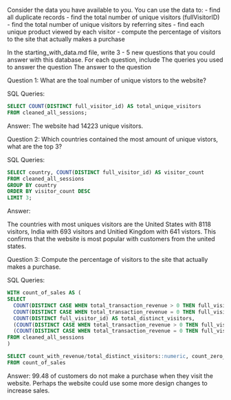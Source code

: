 Consider the data you have available to you. You can use the data to: - find all duplicate records - find the total number of unique visitors (fullVisitorID) - find the total number of unique visitors by referring sites - find each unique product viewed by each visitor - compute the percentage of visitors to the site that actually makes a purchase

In the starting_with_data.md file, write 3 - 5 new questions that you could answer with this database. For each question, include The queries you used to answer the question The answer to the question

Question 1:  What are the toal number of unique vistors to the website?

SQL Queries: 

``` sql
SELECT COUNT(DISTINCT full_visitor_id) AS total_unique_visitors
FROM cleaned_all_sessions;
```

Answer: 
 The website had 14223 unique visitors.


Question 2: Which countries contained the most amount of unique vistors, what are the top 3?

SQL Queries:

``` sql
SELECT country, COUNT(DISTINCT full_visitor_id) AS visitor_count
FROM cleaned_all_sessions
GROUP BY country
ORDER BY visitor_count DESC
LIMIT 3;
```
Answer:

The countries with most uniques visitors are the United States with 8118 visitors, India with 693 visitors and Unitied Kingdom with 641 vistors.
This confirms that the website is most popular with customers from the united states.

Question 3:  Compute the percentage of visitors to the site that actually makes a purchase.

SQL Queries:

``` sql
WITH count_of_sales AS (
SELECT
  COUNT(DISTINCT CASE WHEN total_transaction_revenue > 0 THEN full_visitor_id END) AS count_with_revenue,
  COUNT(DISTINCT CASE WHEN total_transaction_revenue = 0 THEN full_visitor_id END) AS count_zero_revenue,
  COUNT(DISTINCT full_visitor_id) AS total_distinct_visitors,
  (COUNT(DISTINCT CASE WHEN total_transaction_revenue > 0 THEN full_visitor_id END) * 100.0 / COUNT(DISTINCT full_visitor_id)) AS percentage_with_revenue,
  (COUNT(DISTINCT CASE WHEN total_transaction_revenue = 0 THEN full_visitor_id END) * 100.0 / COUNT(DISTINCT full_visitor_id)) AS percentage_zero_revenue
FROM cleaned_all_sessions
)

SELECT count_with_revenue/total_distinct_visitors::numeric, count_zero_revenue/total_distinct_visitors::numeric
FROM count_of_sales
```
Answer: 99.48 of customers do not make a purchase when they visit the website. Perhaps the website could use some more design changes to increase sales.
